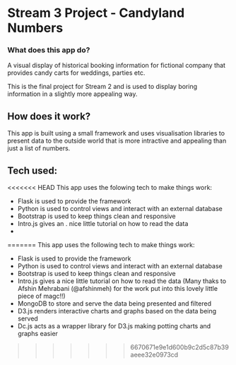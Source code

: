 # Stream 3 Project - Candyland Numbers

### What does this app do?

A visual display of historical booking information for fictional company that provides candy carts for weddings, parties etc.

This is the final project for Stream 2 and is used to display boring information in a slightly more appealing way.

## How does it work?

This app is built using a small framework and uses visualisation libraries to present data to the outside world that 
is more intractive and appealing than just a list of numbers.

## Tech used:

<<<<<<< HEAD
This app uses the folowing tech to make things work:
* Flask is used to provide the framework
* Python is used to control views and interact with an external database
* Bootstrap is used to keep things clean and responsive
* Intro.js gives an . nice little tutorial on how to read the data
* 
=======
This app uses the following tech to make things work:
* Flask is used to provide the framework
* Python is used to control views and interact with an external database
* Bootstrap is used to keep things clean and responsive
* Intro.js gives a nice little tutorial on how to read the data (Many thaks to Afshin Mehrabani (@afshinmeh) for the work put into
this lovely little piece of magc!!)
* MongoDB to store and serve the data being presented and filtered
* D3.js renders interactive charts and graphs based on the data being served
* Dc.js acts as a wrapper library for D3.js making potting charts and graphs easier


>>>>>>> 6670671e9e1d600b9c2d5c87b39aeee32e0973cd

